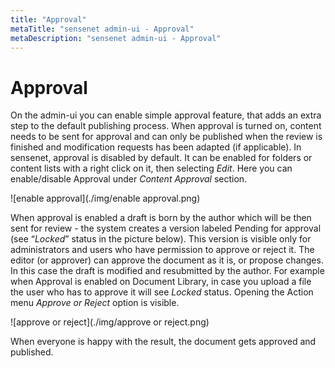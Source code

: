 ```yaml
---
title: "Approval"
metaTitle: "sensenet admin-ui - Approval"
metaDescription: "sensenet admin-ui - Approval"
---
```


# Approval

On the admin-ui you can enable simple approval feature, that adds an extra step to the default publishing process. 
When approval is turned on, content needs to be sent for approval and can only be published when the review is finished and modification requests has been adapted (if applicable). 
In sensenet, approval is disabled by default. It can be enabled for folders or content lists with a right click on it, then selecting _Edit_. 
Here you can enable/disable Approval under _Content Approval_ section.

![enable approval](./img/enable approval.png)

When approval is enabled a draft is born by the author which will be then sent for review - the system creates a version labeled Pending for approval (see “_Locked_” status in the picture below). This version is visible only for administrators and users who have permission to approve or reject it. The editor (or approver) can approve the document as it is, or propose changes. In this case the draft is modified and resubmitted by the author.
For example when Approval is enabled on Document Library, in case you upload a file the user who has to approve it will see _Locked_ status. Opening the Action menu _Approve or Reject_ option is visible.


![approve or reject](./img/approve or reject.png)

When everyone is happy with the result, the document gets approved and published.
